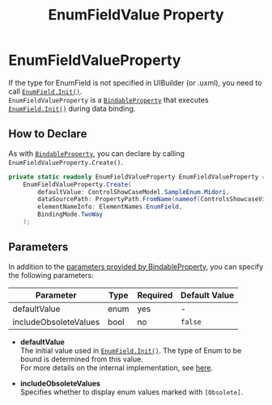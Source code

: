 ﻿---
title: EnumFieldValue Property
---

# EnumFieldValueProperty

If the type for EnumField is not specified in UIBuilder (or .uxml), you need to call [`EnumField.Init()`](https://docs.unity3d.com/ScriptReference/UIElements.EnumField.Init.html).  
`EnumFieldValueProperty`
is a [`BindableProperty`](bindable-property.md) that executes [`EnumField.Init()`](https://docs.unity3d.com/ScriptReference/UIElements.EnumField.Init.html) during data binding.

## How to Declare

As with [`BindableProperty`](bindable-property.md), you can declare by calling `EnumFieldValueProperty.Create()`.

```csharp
private static readonly EnumFieldValueProperty EnumFieldValueProperty =
    EnumFieldValueProperty.Create(
        defaultValue: ControlShowCaseModel.SampleEnum.Midori,
        dataSourcePath: PropertyPath.FromName(nameof(ControlsShowcaseViewModel.EnumFieldValue)),
        elementNameInfo: ElementNames.EnumField,
        BindingMode.TwoWay
    );
```

## Parameters

In addition to the [parameters provided by BindableProperty](bindable-property.md#parameters), you can specify the following parameters:

| Parameter               | Type  | Required | Default Value |
|-------------------------|-------|----------|--------------|
| defaultValue            | enum  | yes      | -            |
| includeObsoleteValues   | bool  | no       | `false`      |

- **defaultValue**  
  The initial value used in [`EnumField.Init()`](https://docs.unity3d.com/ScriptReference/UIElements.EnumField.Init.html).
  The type of Enum to be bound is determined from this value.  
  For more details on the internal implementation, see [here](https://github.com/Unity-Technologies/UnityCsReference/blob/4b463aa72c78ec7490b7f03176bd012399881768/Modules/UIElements/Core/Controls/EnumField.cs#L320).

- **includeObsoleteValues**  
  Specifies whether to display enum values marked with `[Obsolete]`.